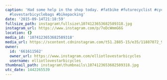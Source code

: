 ```yaml
---
caption: 'Had some help in the shop today. #fatbike #futurecyclist #cycling #bicycle
  #lovestarbicyclebags #bikepacking'
date: '2015-09-14T21:18:59'
fullsize_path: instagram\fullsize\1074123653682589318.jpg
instagram_url: https://www.instagram.com/p/7oDcWmmG6G
location: {}
media_id: '1074123653682589318'
media_url: https://scontent.cdninstagram.com/t51.2885-15/e35/11887072_900373906713053_1400618852_n.jpg?ig_cache_key=MTA3NDEyMzY1MzY4MjU4OTMxOA%3D%3D.2
owner:
  id: '661611562'
  owner_url: https://www.instagram.com/elliotlovestarbicycles
  username: elliotlovestarbicycles
thumbnail_path: instagram\thumbnails\1074123653682589318.jpg
utc_date: 1442265539
---
```

